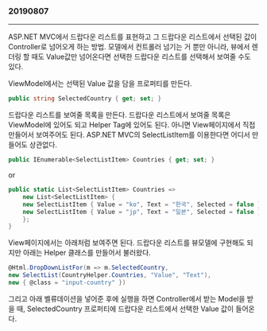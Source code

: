 ### 20190807
---
ASP.NET MVC에서 드랍다운 리스트를 표현하고 그 드랍다운 리스트에서 선택된 값이 Controller로 넘어오게 하는 방법. 모델에서 컨트롤러 넘기는 거 뿐만 아니라, 뷰에서 렌더링 할 때도 Value값만 넘어온다면 선택한 드랍다운 리스트를 선택해서 보여줄 수도 있다.

ViewModel에서는 선택된 Value 값을 담을 프로퍼티를 만든다. 

```csharp
public string SelectedCountry { get; set; }
```

드랍다운 리스트를 보여줄 목록을 만든다.
드랍다운 리스트에서 보여줄 목록은 ViewModel에 있어도 되고 Helper Tag에 있어도 된다.
아니면 View페이지에서 직접 만들어서 보여주어도 된다.
ASP.NET MVC의 SelectListItem를 이용한다면 어디서 만들어도 상관없다.

```csharp
public IEnumerable<SelectListItem> Countries { get; set; }
```

or

```csharp
public static List<SelectListItem> Countries =>
    new List<SelectListItem> {
    new SelectListItem { Value = "ko", Text = "한국", Selected = false },
    new SelectListItem { Value = "jp", Text = "일본", Selected = false },
    };
}
```

View페이지에서는 아래처럼 보여주면 된다. 드랍다운 리스트를 뷰모델에 구현해도 되지만 아래는 Helper 클래스를 만들어서
불러왔다.

```csharp
@Html.DropDownListFor(m => m.SelectedCountry, 
new SelectList(CountryHelper.Countries, "Value", "Text"),
new { @class = "input-country" })
```

그리고 아래 벨류데이션을 넣어준 후에 실행을 하면 Controller에서 받는 Model을 받을 때, SelectedCountry 프로퍼티에 
드랍다운 리스트에서 선택한 Value 값이 들어온다.